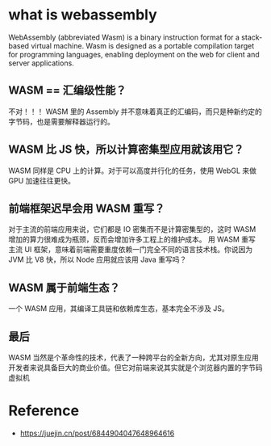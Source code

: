 # what is webassembly

WebAssembly (abbreviated Wasm) is a binary instruction format for a stack-based virtual machine. Wasm is designed as a portable compilation target for programming languages, enabling deployment on the web for client and server applications.

## WASM == 汇编级性能？

不对！！！
WASM 里的 Assembly 并不意味着真正的汇编码，而只是种新约定的字节码，也是需要解释器运行的。

## WASM 比 JS 快，所以计算密集型应用就该用它？
WASM 同样是 CPU 上的计算。对于可以高度并行化的任务，使用 WebGL 来做 GPU 加速往往更快。

## 前端框架迟早会用 WASM 重写？
对于主流的前端应用来说，它们都是 IO 密集而不是计算密集型的，这时 WASM 增加的算力很难成为瓶颈，反而会增加许多工程上的维护成本。
用 WASM 重写主流 UI 框架，意味着前端需要重度依赖一门完全不同的语言技术栈。你说因为 JVM 比 V8 快，所以 Node 应用就应该用 Java 重写吗？
## WASM 属于前端生态？

一个 WASM 应用，其编译工具链和依赖库生态，基本完全不涉及 JS。

## 最后
WASM 当然是个革命性的技术，代表了一种跨平台的全新方向，尤其对原生应用开发者来说具备巨大的商业价值。但它对前端来说其实就是个浏览器内置的字节码虚拟机

# Reference

* https://juejin.cn/post/6844904047648964616
